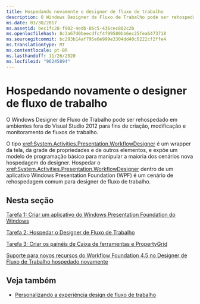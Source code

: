 ```yaml
---
title: Hospedando novamente o designer de fluxo de trabalho
description: O Windows Designer de Fluxo de Trabalho pode ser rehospedado em ambientes fora do Visual Studio para criar, modificar e monitorar fluxos de trabalho.
ms.date: 03/30/2017
ms.assetid: bec1fc28-f902-4edb-86c5-436cec802c2b
ms.openlocfilehash: 8c3a67d0beecdfcf4f99580bb6ec25fea6473718
ms.sourcegitcommit: bc293b14af795e0e999e3304dd40c0222cf2ffe4
ms.translationtype: MT
ms.contentlocale: pt-BR
ms.lasthandoff: 11/26/2020
ms.locfileid: "96245894"
---
```

# <a name="rehosting-the-workflow-designer"></a>Hospedando novamente o designer de fluxo de trabalho

O Windows Designer de Fluxo de Trabalho pode ser rehospedado em ambientes fora do Visual Studio 2012 para fins de criação, modificação e monitoramento de fluxos de trabalho.

 O tipo <xref:System.Activities.Presentation.WorkflowDesigner> é um wrapper da tela, da grade de propriedades e de outros elementos, e expõe um modelo de programação básico para manipular a maioria dos cenários nova hospedagem do designer. Hospedar o <xref:System.Activities.Presentation.WorkflowDesigner> dentro de um aplicativo Windows Presentation Foundation (WPF) é um cenário de rehospedagem comum para designer de fluxo de trabalho.

## <a name="in-this-section"></a>Nesta seção

 [Tarefa 1: Criar um aplicativo do Windows Presentation Foundation do Windows](task-1-create-a-new-wpf-app.md)

 [Tarefa 2: Hospedar o Designer de Fluxo de Trabalho](task-2-host-the-workflow-designer.md)

 [Tarefa 3: Criar os painéis de Caixa de ferramentas e PropertyGrid](task-3-create-the-toolbox-and-propertygrid-panes.md)

 [Suporte para novos recursos do Workflow Foundation 4.5 no Designer de Fluxo de Trabalho hospedado novamente](wf-features-in-the-rehosted-workflow-designer.md)

## <a name="see-also"></a>Veja também

- [Personalizando a experiência design de fluxo de trabalho](customizing-the-workflow-design-experience.md)
